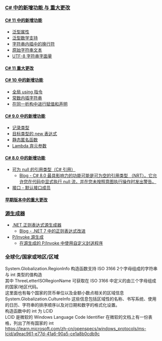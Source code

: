 ### [C# 中的新增功能 与 重大更改](https://learn.microsoft.com/zh-cn/dotnet/csharp/whats-new/relationships-between-language-and-library)

#### [C# 11 中的新增功能](https://learn.microsoft.com/zh-cn/dotnet/csharp/whats-new/csharp-11)
- [泛型属性](https://learn.microsoft.com/zh-cn/dotnet/csharp/whats-new/csharp-11#generic-attributes)
- [泛型数学支持](https://learn.microsoft.com/zh-cn/dotnet/csharp/whats-new/csharp-11#generic-math-support)
- [字符串内插中的换行符](https://learn.microsoft.com/zh-cn/dotnet/csharp/whats-new/csharp-11#newlines-in-string-interpolations)
- [原始字符串文本](https://learn.microsoft.com/zh-cn/dotnet/csharp/whats-new/csharp-11#raw-string-literals)
- [UTF-8 字符串字面量](https://learn.microsoft.com/zh-cn/dotnet/csharp/whats-new/csharp-11#utf-8-string-literals)

#### [C# 11 重大更改](https://learn.microsoft.com/zh-cn/dotnet/csharp/whats-new/breaking-changes/compiler%20breaking%20changes%20-%20dotnet%207)

#### [C# 10 中的新增功能](https://learn.microsoft.com/zh-cn/dotnet/csharp/whats-new/csharp-10)
- [全局 using 指令](https://learn.microsoft.com/zh-cn/dotnet/csharp/whats-new/csharp-10#global-using-directives)
- [常数内插字符串](https://learn.microsoft.com/zh-cn/dotnet/csharp/whats-new/csharp-10#constant-interpolated-strings)
- [在同一析构中进行赋值和声明](https://learn.microsoft.com/zh-cn/dotnet/csharp/whats-new/csharp-10#assignment-and-declaration-in-same-deconstruction)

#### [C# 9.0 中的新增功能](https://learn.microsoft.com/zh-cn/dotnet/csharp/whats-new/csharp-9)
- [记录类型](https://learn.microsoft.com/zh-cn/dotnet/csharp/whats-new/csharp-9#record-types)
- [目标类型的 new 表达式](https://learn.microsoft.com/zh-cn/dotnet/csharp/language-reference/proposals/csharp-9.0/target-typed-new)
- [静态匿名函数](https://learn.microsoft.com/zh-cn/dotnet/csharp/language-reference/proposals/csharp-9.0/static-anonymous-functions)
- [Lambda 弃元参数](https://learn.microsoft.com/zh-cn/dotnet/csharp/language-reference/proposals/csharp-9.0/lambda-discard-parameters)

#### [C# 8.0 中的新增功能](https://learn.microsoft.com/zh-cn/dotnet/csharp/whats-new/csharp-version-history#c-version-80)
- [可为 null 的引用类型（C# 引用）](https://learn.microsoft.com/zh-cn/dotnet/csharp/language-reference/builtin-types/nullable-reference-types)
    - [Blog - C# 8.0 最具影响力的功能可能是可为空的引用类型 （NRT）。它允许您在代码中显式执行 null 流，并在您未按照意图执行操作时发出警告。](https://devblogs.microsoft.com/dotnet/embracing-nullable-reference-types/)
- [接口 - 默认接口成员](https://learn.microsoft.com/zh-cn/dotnet/csharp/language-reference/keywords/interface#default-interface-members) 

#### [早期版本中的重大更改](https://learn.microsoft.com/zh-cn/dotnet/csharp/whats-new/breaking-changes)

### [源生成器](https://learn.microsoft.com/zh-cn/dotnet/csharp/roslyn-sdk/source-generators-overview)
- [.NET 正则表达式源生成器](https://learn.microsoft.com/zh-CN/dotnet/standard/base-types/regular-expression-source-generators)
    - [Blog - .NET 7 中的正则表达式改进](https://devblogs.microsoft.com/dotnet/regular-expression-improvements-in-dotnet-7/)
- [P/Invoke 源生成](https://learn.microsoft.com/zh-cn/dotnet/standard/native-interop/pinvoke-source-generation)
    - [在源生成的 P/Invoke 中使用自定义封送程序](https://learn.microsoft.com/zh-cn/dotnet/standard/native-interop/tutorial-custom-marshaller)

### 全球化/国家或地区/区域
System.Globalization.RegionInfo 构造函数支持 ISO 3166 2个字母组成的字符串与 int 类型的值构造  
其中 ThreeLetterISORegionName 可获取在 ISO 3166 中定义的由三个字母组成的国家/地区代码。  
这里面也有每个国家的货币单位以及金额小数点相关的区域信息  
System.Globalization.CultureInfo 这些信息包括区域性的名称、书写系统、使用的日历、字符串的排序顺序以及对日期和数字的格式化设置。  
构造函数中的 int 为 LCID  
LCID 是微软的 Windows Language Code Identifier 在微软的文档上有一份表格，列出了所有国家的 int  
https://learn.microsoft.com/zh-cn/openspecs/windows_protocols/ms-lcid/a9eac961-e77d-41a6-90a5-ce1a8b0cdb9c  